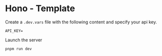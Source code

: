 # Hono - Template

Create a `.dev.vars` file with the following content and specify your api key.

```
API_KEY=
```

Launch the server

```
pnpm run dev
```
